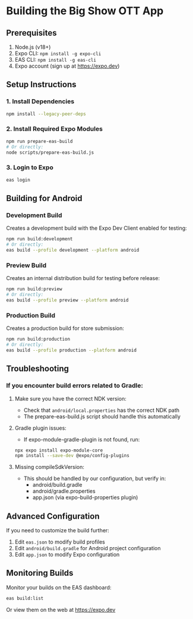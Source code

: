 # Building the Big Show OTT App

## Prerequisites
1. Node.js (v18+)
2. Expo CLI: `npm install -g expo-cli`
3. EAS CLI: `npm install -g eas-cli`
4. Expo account (sign up at https://expo.dev)

## Setup Instructions

### 1. Install Dependencies
```bash
npm install --legacy-peer-deps
```

### 2. Install Required Expo Modules
```bash
npm run prepare-eas-build
# Or directly:
node scripts/prepare-eas-build.js
```

### 3. Login to Expo
```bash
eas login
```

## Building for Android

### Development Build
Creates a development build with the Expo Dev Client enabled for testing:
```bash
npm run build:development
# Or directly:
eas build --profile development --platform android
```

### Preview Build
Creates an internal distribution build for testing before release:
```bash
npm run build:preview
# Or directly:
eas build --profile preview --platform android
```

### Production Build
Creates a production build for store submission:
```bash
npm run build:production
# Or directly:
eas build --profile production --platform android
```

## Troubleshooting

### If you encounter build errors related to Gradle:

1. Make sure you have the correct NDK version:
   - Check that `android/local.properties` has the correct NDK path
   - The prepare-eas-build.js script should handle this automatically

2. Gradle plugin issues:
   - If expo-module-gradle-plugin is not found, run:
   ```bash
   npx expo install expo-module-core
   npm install --save-dev @expo/config-plugins
   ```

3. Missing compileSdkVersion:
   - This should be handled by our configuration, but verify in:
     - android/build.gradle
     - android/gradle.properties
     - app.json (via expo-build-properties plugin)

## Advanced Configuration

If you need to customize the build further:

1. Edit `eas.json` to modify build profiles
2. Edit `android/build.gradle` for Android project configuration
3. Edit `app.json` to modify Expo configuration

## Monitoring Builds

Monitor your builds on the EAS dashboard:
```bash
eas build:list
```

Or view them on the web at https://expo.dev 